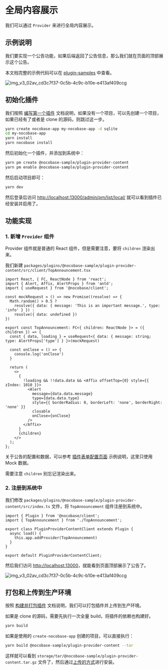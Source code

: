 # 全局内容展示

我们可以通过 `Provider` 来进行全局内容展示。

## 示例说明

我们要实现一个公告功能，如果后端返回了公告信息，那么我们就在页面的顶部展示这个公告。

本文档完整的示例代码可以在 [plugin-samples](https://github.com/nocobase/plugin-samples/tree/main/packages/plugins/%40nocobase-sample/plugin-provider-content) 中查看。

![img_v3_02av_cd3c7f37-0c5b-4c9c-b10e-e413af409ccg](https://static-docs.nocobase.com/img_v3_02av_cd3c7f37-0c5b-4c9c-b10e-e413af409ccg.jpg)

## 初始化插件

我们按照 [编写第一个插件](/development/your-fisrt-plugin) 文档说明，如果没有一个项目，可以先创建一个项目，如果已经有了或者是 clone 的源码，则跳过这一步。

```bash
yarn create nocobase-app my-nocobase-app -d sqlite
cd my-nocobase-app
yarn install
yarn nocobase install
```

然后初始化一个插件，并添加到系统中：

```bash
yarn pm create @nocobase-sample/plugin-provider-content
yarn pm enable @nocobase-sample/plugin-provider-content
```

然后启动项目即可：

```bash
yarn dev
```

然后登录后访问 [http://localhost:13000/admin/pm/list/local/](http://localhost:13000/admin/pm/list/local/) 就可以看到插件已经安装并启用了。

## 功能实现

### 1. 新增 `Provider` 组件

Provider 组件就是普通的 React 组件，但是需要注意，要将 `children` 渲染出来。

我们新建 `packages/plugins/@nocobase-sample/plugin-provider-content/src/client/TopAnnouncement.tsx`

```tsx | pure
import React, { FC, ReactNode } from 'react';
import { Alert, Affix, AlertProps } from 'antd';
import { useRequest } from '@nocobase/client';

const mockRequest = () => new Promise((resolve) => {
  Math.random() > 0.5 ?
    resolve({ data: { message: 'This is an important message.', type: 'info' } }) :
    resolve({ data: undefined })
})

export const TopAnnouncement: FC<{ children: ReactNode }> = ({ children }) => {
  const { data, loading } = useRequest<{ data: { message: string; type: AlertProps['type'] } }>(mockRequest)

  const onClose = () => {
    console.log('onClose')
  }

  return (
    <>
      {
        !loading && !!data.data && <Affix offsetTop={0} style={{ zIndex: 1010 }}>
          <Alert
            message={data.data.message}
            type={data.data.type}
            style={{ borderRadius: 0, borderLeft: 'none', borderRight: 'none' }}
            closable
            onClose={onClose}
          />
        </Affix>
      }
      {children}
    </>
  );
};
```

关于公告的配置和数据，可以参考 [插件表单配置页面](/plugin-samples/plugin-settings/form) 示例说明，这里只使用 Mock 数据。

需要注意 `children` 别忘记渲染出来。

### 2. 注册到系统中

我们修改 `packages/plugins/@nocobase-sample/plugin-provider-content/src/index.ts` 文件，将 `TopAnnouncement` 组件注册到系统中。

```tsx | pure
import { Plugin } from '@nocobase/client';
import { TopAnnouncement } from './TopAnnouncement';

export class PluginProviderContentClient extends Plugin {
  async load() {
    this.app.addProvider(TopAnnouncement)
  }
}

export default PluginProviderContentClient;
```

然后我们访问 [http://localhost:13000](http://localhost:13000)，就能看到页面顶部展示了公告了。

![img_v3_02av_cd3c7f37-0c5b-4c9c-b10e-e413af409ccg](https://static-docs.nocobase.com/img_v3_02av_cd3c7f37-0c5b-4c9c-b10e-e413af409ccg.jpg)

## 打包和上传到生产环境

按照 [构建并打包插件](/development/your-fisrt-plugin#构建并打包插件) 文档说明，我们可以打包插件并上传到生产环境。

如果是 clone 的源码，需要先执行一次全量 build，将插件的依赖也构建好。

```bash
yarn build
```

如果是使用的 `create-nocobase-app` 创建的项目，可以直接执行：

```bash
yarn build @nocobase-sample/plugin-provider-content --tar
```

这样就可以看到 `storage/tar/@nocobase-sample/plugin-provider-content.tar.gz` 文件了，然后通过[上传的方式](/welcome/getting-started/plugin)进行安装。

